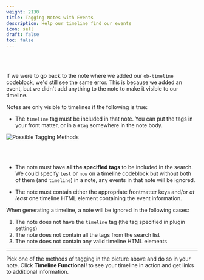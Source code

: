 ```yaml
---
weight: 2130
title: Tagging Notes with Events
description: Help our timeline find our events
icon: sell
draft: false
toc: false
---
```


<br></br>

If we were to go back to the note where we added our `ob-timeline` codeblock, we'd still see the same error. This is because we added an event, but we didn't add anything to the note to make it visible to our timeline.

Notes are only visible to timelines if the following is true:
- The `timeline` tag must be included in that note. You can put the tags in your front matter, or in a `#tag` somewhere in the note body.

![Possible Tagging Methods](/images/guides/simple_vertical/possible_tagging_methods.png)

<br></br>

- The note must have **all the specified tags** to be included in the search. We could specify `test` or `now` on a timeline codeblock but without both of them (and `timeline`) in a note, any events in that note will be ignored.

- The note must contain either the appropriate frontmatter keys and/or *at least* one timeline HTML element containing the event information.


When generating a timeline, a note will be ignored in the following cases:
1. The note does not have the `timeline` tag (the tag specified in plugin settings)
2. The note does not contain all the tags from the search list
3. The note does not contain any valid timeline HTML elements

---

Pick one of the methods of tagging in the picture above and do so in your note. Click **Timeline Functional!** to see your timeline in action and get links to additional information.
